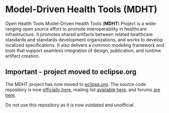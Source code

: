 Model-Driven Health Tools (MDHT)
======
Open Health Tools Model-Driven Health Tools (**MDHT**) Project is a wide-ranging open source effort to promote interoperability in healthcare infrastructure. It promotes shared artifacts between related healthcare standards and standards development organizations, and works to develop localized specifications. It also delivers a common modeling framework and tools that support seamless integration of design, publication, and runtime artifact creation.

## Important - project moved to eclipse.org

The MDHT project has now moved to [eclipse.org](https://projects.eclipse.org/projects/modeling.mdht). The source code repository is now [officially here](https://git.eclipse.org/c/mdht/org.eclipse.mdht.git), mailing list [available here](https://dev.eclipse.org/mailman/listinfo/mdht-dev), and forums [are here](https://www.eclipse.org/forums/index.php?t=thread&frm_id=323).

Do not use this repository as it is now outdated and unofficial.
